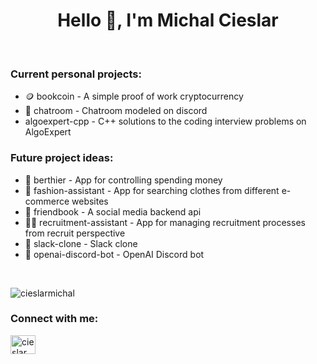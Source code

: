 <h1 align="center">Hello 👋, I'm Michal Cieslar</h1>

<br/>

<h3>Current personal projects:</h3>
<ul>
  <li>🪙 bookcoin - A simple proof of work cryptocurrency</li>
  <li>📨 chatroom - Chatroom modeled on discord</li>
  <li>algoexpert-cpp - C++ solutions to the coding interview problems on AlgoExpert</li>
</ul>


<h3>Future project ideas:</h3>
<ul>
  <li>🏦 berthier - App for controlling spending money</li>
  <li>👕 fashion-assistant - App for searching clothes from different e-commerce websites</li>
  <li>🧑 friendbook - A social media backend api</li>
  <li>👨‍💼 recruitment-assistant - App for managing recruitment processes from recruit perspective</li>
  <li>📨 slack-clone - Slack clone</li>
  <li>📨 openai-discord-bot - OpenAI Discord bot</li>
</ul>

<br/>

<p><img src="https://github-readme-stats-sigma-five.vercel.app/api/top-langs?username=cieslarmichal&show_icons=true&theme=gruvbox&locale=en&layout=compact" alt="cieslarmichal" /></p>

<h3>Connect with me:</h3>
<p align="left">
<a href="https://www.linkedin.com/in/cieslarmichal" target="blank"><img align="center" src="https://raw.githubusercontent.com/rahuldkjain/github-profile-readme-generator/master/src/images/icons/Social/linked-in-alt.svg" alt="cieslarmichal" height="30" width="40" /></a>
</p>
